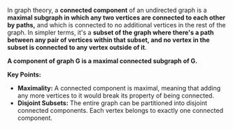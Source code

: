 In graph theory, a **connected component** of an undirected graph is a **maximal subgraph in which any two vertices are connected to each other by paths,** and which is connected to no additional vertices in the rest of the graph. In simpler terms, it's a **subset of the graph where there's a path between any pair of vertices within that subset, and no vertex in the subset is connected to any vertex outside of it**.

**A component of graph G is a maximal connected subgraph of G.**

**Key Points:**
- **Maximality:** A connected component is maximal, meaning that adding any more vertices to it would break its property of being connected.
- **Disjoint Subsets:** The entire graph can be partitioned into disjoint connected components. Each vertex belongs to exactly one connected component.

